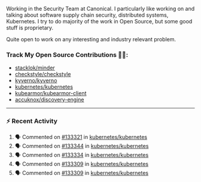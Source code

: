 Working in the Security Team at Canonical. I particularly like working on and talking about software supply chain security, distributed systems, Kubernetes. I try to do majority of the work in Open Source, but some good stuff is proprietary.

Quite open to work on any interesting and industry relevant problem. 

### Track My Open Source Contributions 👨‍💻: 
 - [stacklok/minder](https://github.com/stacklok/minder/pulls?q=is%3Apr+author%3AVyom-Yadav+is%3Amerged+)
 - [checkstyle/checkstyle](https://github.com/checkstyle/checkstyle/pulls?q=is%3Apr+author%3AVyom-Yadav+is%3Amerged+)
 - [kyverno/kyverno](https://github.com/kyverno/kyverno/pulls?q=is%3Apr+author%3AVyom-Yadav+is%3Amerged+)
 - [kubernetes/kubernetes](https://github.com/kubernetes/kubernetes/issues?q=is%3Aissue+author%3AVyom-Yadav)
 - [kubearmor/kubearmor-client](https://github.com/kubearmor/kubearmor-client/pulls?q=is%3Amerged+is%3Apr+author%3AVyom-Yadav+)
 - [accuknox/discovery-engine](https://github.com/accuknox/discovery-engine/pulls?q=is%3Amerged+is%3Apr+author%3AVyom-Yadav+)
---

### :zap: Recent Activity

<!--START_SECTION:activity-->
1. 🗣 Commented on [#133321](https://github.com/kubernetes/kubernetes/pull/133321#issuecomment-3149479410) in [kubernetes/kubernetes](https://github.com/kubernetes/kubernetes)
2. 🗣 Commented on [#133344](https://github.com/kubernetes/kubernetes/pull/133344#issuecomment-3146399477) in [kubernetes/kubernetes](https://github.com/kubernetes/kubernetes)
3. 🗣 Commented on [#133334](https://github.com/kubernetes/kubernetes/pull/133334#issuecomment-3143582864) in [kubernetes/kubernetes](https://github.com/kubernetes/kubernetes)
4. 🗣 Commented on [#133309](https://github.com/kubernetes/kubernetes/pull/133309#issuecomment-3143580922) in [kubernetes/kubernetes](https://github.com/kubernetes/kubernetes)
5. 🗣 Commented on [#133309](https://github.com/kubernetes/kubernetes/pull/133309#issuecomment-3143556172) in [kubernetes/kubernetes](https://github.com/kubernetes/kubernetes)
<!--END_SECTION:activity-->
